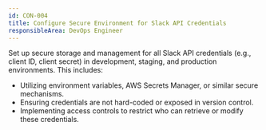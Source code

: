 ```yaml
---
id: CON-004
title: Configure Secure Environment for Slack API Credentials
responsibleArea: DevOps Engineer
---
```

Set up secure storage and management for all Slack API credentials (e.g., client ID, client secret) in development, staging, and production environments. This includes:
- Utilizing environment variables, AWS Secrets Manager, or similar secure mechanisms.
- Ensuring credentials are not hard-coded or exposed in version control.
- Implementing access controls to restrict who can retrieve or modify these credentials.